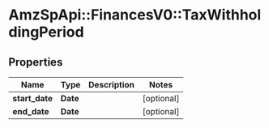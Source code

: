 # AmzSpApi::FinancesV0::TaxWithholdingPeriod

## Properties
Name | Type | Description | Notes
------------ | ------------- | ------------- | -------------
**start_date** | **Date** |  | [optional] 
**end_date** | **Date** |  | [optional] 

